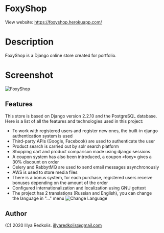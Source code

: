 # FoxyShop
View website: https://foxyshop.herokuapp.com/

# Description
FoxyShop is a Django online store created for portfolio.


# Screenshot
![FoxyShop](https://i.imgur.com/7t1FJOF.png)

## Features
This store is based on Django version 2.2.10 and the PostgreSQL database. Here is a list of all the features and technologies used in this project:
- To work with registered users and register new ones, the built-in django authentication system is used
- Third-party APIs (Google, Facebook) are used to authenticate the user
- Product search is carried out by solr search platform
- Shopping cart and product comparison made using django sessions
- A coupon system has also been introduced, a сoupon «foxy» gives a 30% discount on order
- Celery and RabbytMQ are used to send email messages asynchronously
- AWS is used to store media files
- There is a bonus system, for each purchase, registered users receive bonuses depending on the amount of the order
- Configured internationalization and localization using GNU gettext
- The project has 2 translations (Russian and English), you can change the language in "..." menu ![Change Language](https://i.imgur.com/AlccuXi.png?1)

## Author

(C) 2020 Illya Redkolis.
illyaredkolis@gmail.com
